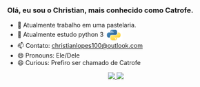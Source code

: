 ### Olá, eu sou o Christian, mais conhecido como Catrofe.


- 🔭 Atualmente trabalho em uma pastelaria.
- 🌱 Atualmente estudo python 3  <img align="center" alt="Rafa-Python" height="30" width="40" src="https://raw.githubusercontent.com/devicons/devicon/master/icons/python/python-original.svg">
- 📫 Contato: christianlopes100@outlook.com
- 😄 Pronouns: Ele/Dele
- 😄 Curious: Prefiro ser chamado de Catrofe

<div align="center">
  <a href="https://github.com/rafaballerini">
  <img height="180em" src="https://github-readme-stats.vercel.app/api?username=Catrofe&show_icons=true&theme=dracula&include_all_commits=true&count_private=true"/>
  <img height="180em" src="https://github-readme-stats.vercel.app/api/top-langs/?username=Catrofe&layout=compact&langs_count=7&theme=dracula"/>
</div>
  
